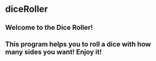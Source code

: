 # diceRoller
## Welcome to the Dice Roller!
## This program helps you to roll a dice with how many sides you want! Enjoy it!
